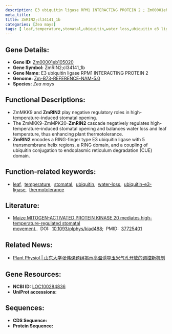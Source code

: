 ```yaml
---
description: E3 ubiquitin ligase RPM1 INTERACTING PROTEIN 2 ; Zm00001eb105020 ; Zea mays
meta_title:
title: ZmRIN2;cl34141_1b
categories: [Zea mays]
tags: [ leaf,temperature,stomatal,ubiquitin,water loss,ubiquitin e3 ligase,thermotolerance ]
---
```


## Gene Details:
- **Gene ID:**	[Zm00001eb105020](https://www.maizegdb.org/gene_center/gene/Zm00001eb105020)
- **Gene Symbol:** ZmRIN2;cl34141_1b
- **Gene Name:** E3 ubiquitin ligase RPM1 INTERACTING PROTEIN 2
- **Genome:** [Zm-B73-REFERENCE-NAM-5.0](https://www.maizegdb.org/genome/assembly/Zm-B73-REFERENCE-NAM-5.0)
- **Species:** *Zea mays*

## Functional Descriptions:
   - ZmMKK9 and **ZmRIN2** play negative regulatory roles in high-temperature–induced stomatal opening.
   - The ZmMKK9–ZmMPK20–**ZmRIN2** cascade negatively regulates high-temperature–induced stomatal opening and balances water loss and leaf temperature, thus enhancing plant thermotolerance.
   - **ZmRIN2** encodes a RING-finger type E3 ubiquitin ligase with 5 transmembrane helix regions, a RING domain, and a coupling of ubiquitin conjugation to endoplasmic reticulum degradation (CUE) domain.

## Function-related keywords:
- [leaf](/tags/leaf/),&nbsp;&nbsp;[temperature](/tags/temperature/),&nbsp;&nbsp;[stomatal](/tags/stomatal/),&nbsp;&nbsp;[ubiquitin](/tags/ubiquitin/),&nbsp;&nbsp;[water-loss](/tags/water-loss/),&nbsp;&nbsp;[ubiquitin-e3-ligase](/tags/ubiquitin-e3-ligase/),&nbsp;&nbsp;[thermotolerance](/tags/thermotolerance/)

## Literature:
   - [Maize MITOGEN-ACTIVATED PROTEIN KINASE 20 mediates high-temperature-regulated stomatal movement.]( https://academic.oup.com/plphys/article/193/4/2788/7277218?login=true).&nbsp;&nbsp;DOI:&nbsp;&nbsp;[10.1093/plphys/kiad488](https://academic.oup.com/plphys/article/193/4/2788/7277218?login=true);&nbsp;&nbsp;PMID:&nbsp;&nbsp;[37725401](https://pubmed.ncbi.nlm.nih.gov/37725401/)

## Related News:
   - [Plant Physiol | 山东大学张伟课题组揭示高温诱导玉米气孔开放的调控新机制](https://mp.weixin.qq.com/s?__biz=MzU3ODY3MDM0NA==&mid=2247530638&idx=3&sn=5285931b1ee12cdf5b1c2ee5879951ef&chksm=d79ab4fbbb8ba6192a73a7490c84c4b5b650b26ec04202ccc8a17315adef2682f4f0271cca71&scene=27#wechat_redirect)

## Gene Resources:
- **NCBI ID:**  [LOC100284836](https://www.ncbi.nlm.nih.gov/gene/?term=LOC100284836)
- **UniProt accessions:** [](https://www.uniprot.org/uniprotkb//entry)



## Sequences:
- **CDS Sequence:**
- **Protein Sequence:**
